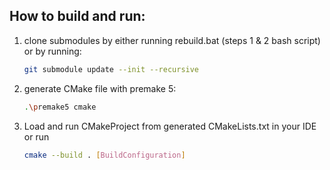 ## How to build and run:
1. clone submodules by either running rebuild.bat (steps 1 & 2 bash script) or by running:
   ```bash
   git submodule update --init --recursive
   ```
2. generate CMake file with premake 5:
   ```bash
   .\premake5 cmake
   ```
3. Load and run CMakeProject from generated CMakeLists.txt in your IDE or run 
    ```bash
    cmake --build . [BuildConfiguration]
    ```
